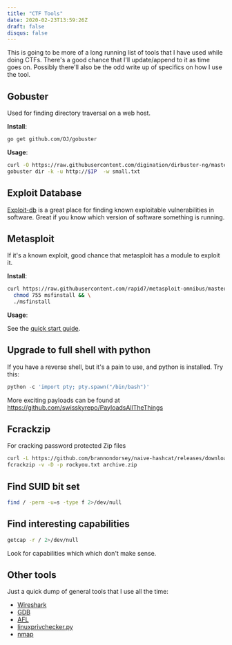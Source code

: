 ```yaml
---
title: "CTF Tools"
date: 2020-02-23T13:59:26Z
draft: false
disqus: false
---
```


This is going to be more of a long running list of tools that I have used while
doing CTFs. There's a good chance that I'll update/append to it as time goes
on. Possibly there'll also be the odd write up of specifics on how I use the
tool.

## Gobuster

Used for finding directory traversal on a web host.

 **Install**: 

```bash
go get github.com/OJ/gobuster
```

**Usage**:

```bash
curl -O https://raw.githubusercontent.com/digination/dirbuster-ng/master/wordlists/small.txt
gobuster dir -k -u http://$IP  -w small.txt
```

## Exploit Database

[Exploit-db](https://www.exploit-db.com/) is a great place for finding known exploitable vulnerabilities in software. Great if you know
which version of software something is running.

## Metasploit

If it's a known exploit, good chance that metasploit has a module to exploit it.

**Install**:

```bash
curl https://raw.githubusercontent.com/rapid7/metasploit-omnibus/master/config/templates/metasploit-framework-wrappers/msfupdate.erb > msfinstall && \
  chmod 755 msfinstall && \
  ./msfinstall
```

**Usage**:

See the [quick start guide](https://metasploit.help.rapid7.com/docs).

## Upgrade to full shell with python

If you have a reverse shell, but it's a pain to use, and python is installed. Try this:

```python
python -c 'import pty; pty.spawn("/bin/bash")'
```

More exciting payloads can be found at https://github.com/swisskyrepo/PayloadsAllTheThings

## Fcrackzip

For cracking password protected Zip files

```bash
curl -L https://github.com/brannondorsey/naive-hashcat/releases/download/data/rockyou.txt > rockyou.txt
fcrackzip -v -D -p rockyou.txt archive.zip
```

## Find SUID bit set

```bash
find / -perm -u=s -type f 2>/dev/null
```

## Find interesting capabilities

```bash
getcap -r / 2>/dev/null
```

Look for capabilities which which don't make sense.

## Other tools

Just a quick dump of general tools that I use all the time:

 * [Wireshark](https://www.wireshark.org/)
 * [GDB](https://www.gnu.org/software/gdb/)
 * [AFL](https://github.com/google/AFL)
 * [linuxprivchecker.py](https://github.com/sleventyeleven/linuxprivchecker/blob/master/linuxprivchecker.py)
 * [nmap](https://nmap.org/)
